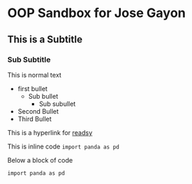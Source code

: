 # OOP Sandbox for Jose Gayon

## This is a Subtitle

### Sub Subtitle

This is normal text

 - first bullet
    - Sub bullet
        - Sub subullet
 - Second Bullet
 - Third Bullet

This is a hyperlink for [readsy](http://www.readsy.co/)

This is inline code `import panda as pd`

Below a block of code
 ```
 import panda as pd

 ```
 